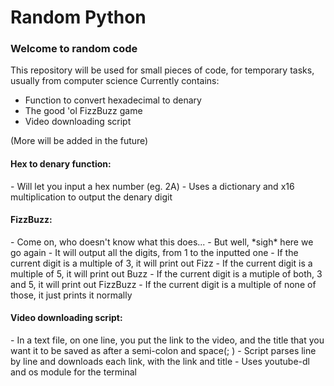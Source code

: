 # Random Python
<h3>Welcome to random code</h3>

This repository will be used for small pieces of code, for temporary tasks, usually from computer science
Currently contains:
 - Function to convert hexadecimal to denary
 - The good 'ol FizzBuzz game
 - Video downloading script

(More will be added in the future)


<h4>Hex to denary function:</h4>
 - Will let you input a hex number (eg. 2A)
 - Uses a dictionary and x16 multiplication to output the denary digit

<h4>FizzBuzz:</h4>
 - Come on, who doesn't know what this does...
 - But well, *sigh* here we go again
 - It will output all the digits, from 1 to the inputted one
      - If the current digit is a multiple of 3, it will print out Fizz
      - If the current digit is a multiple of 5, it will print out Buzz
      - If the current digit is a mutiple of both, 3 and 5, it will print out FizzBuzz
      - If the current digit is a multiple of none of those, it just prints it normally

<h4>Video downloading script:</h4>
 - In a text file, on one line, you put the link to the video, and the title that you want it to be saved as after a semi-colon and space(; )
 - Script parses line by line and downloads each link, with the link and title
 - Uses youtube-dl and os module for the terminal
